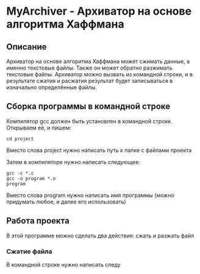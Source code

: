 # MyArchiver - Архиватор на основе алгоритма Хаффмана
## Описание
Архиватор на основе алгоритма Хаффмана может сжимать данные, а именно текстовые файлы. Также он может обратно разжимать текстовые файлы. Архиватор можно вызвать из командной строки, и в результате сжатия и расжатия результат будет записываться в изначально определённые файлы.
## Сборка программы в командной строке
Компилятор gcc должен быть установлен в командной строке. Открываем её, и пишем:
```
cd project
```
Вместо слова project нужно написать путь к папке с файлами проекта

Затем в компиляторе нужно написать следующее:
```
gcc -c *.c
gcc -o program *.o
program
```
Вместо слова program нужно написать имя программы (можно придумать любое, и далее его использовать)
## Работа проекта
В этой программе можно сделать два действия: сжать и разжать файл
### Сжатие файла
В командной строке нужно написать следу
